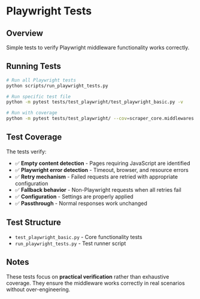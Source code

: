 # Playwright Tests

## Overview

Simple tests to verify Playwright middleware functionality works correctly.

## Running Tests

```bash
# Run all Playwright tests
python scripts/run_playwright_tests.py

# Run specific test file
python -m pytest tests/test_playwright/test_playwright_basic.py -v

# Run with coverage
python -m pytest tests/test_playwright/ --cov=scraper_core.middlewares.playwright_custom_middleware
```

## Test Coverage

The tests verify:

- ✅ **Empty content detection** - Pages requiring JavaScript are identified
- ✅ **Playwright error detection** - Timeout, browser, and resource errors
- ✅ **Retry mechanism** - Failed requests are retried with appropriate configuration
- ✅ **Fallback behavior** - Non-Playwright requests when all retries fail
- ✅ **Configuration** - Settings are properly applied
- ✅ **Passthrough** - Normal responses work unchanged

## Test Structure

- `test_playwright_basic.py` - Core functionality tests
- `run_playwright_tests.py` - Test runner script

## Notes

These tests focus on **practical verification** rather than exhaustive coverage. They ensure the middleware works correctly in real scenarios without over-engineering.
